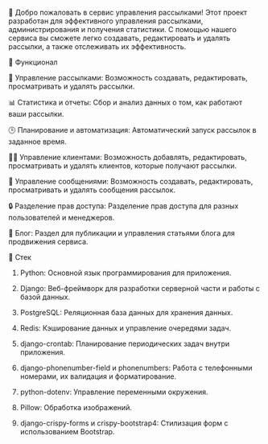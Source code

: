 📧 Добро пожаловать в сервис управления рассылками! Этот проект разработан для эффективного управления рассылками,
администрирования и получения статистики.
С помощью нашего сервиса вы сможете легко создавать, редактировать и удалять рассылки, а также отслеживать их
эффективность.

🚀 Функционал

📜 Управление рассылками: Возможность создавать, редактировать, просматривать и удалять рассылки.

📊 Статистика и отчеты: Сбор и анализ данных о том, как работают ваши рассылки.

🕒 Планирование и автоматизация: Автоматический запуск рассылок в заданное время.

🧑‍💻 Управление клиентами: Возможность добавлять, редактировать, просматривать и удалять клиентов, которые получают
рассылки.

📧 Управление сообщениями: Возможность создавать, редактировать, просматривать и удалять сообщения рассылок.

🔒 Разделение прав доступа: Разделение прав доступа для разных пользователей и менеджеров.

📝 Блог: Раздел для публикации и управления статьями блога для продвижения сервиса.


🌟 Стек

1. Python: Основной язык программирования для приложения.

2. Django: Веб-фреймворк для разработки серверной части и работы с базой данных.

3. PostgreSQL: Реляционная база данных для хранения данных.

4. Redis: Кэширование данных и управление очередями задач.

5. django-crontab: Планирование периодических задач внутри приложения.

6. django-phonenumber-field и phonenumbers: Работа с телефонными номерами, их валидация и форматирование.

7. python-dotenv: Управление переменными окружения.

8. Pillow: Обработка изображений.

9. django-crispy-forms и crispy-bootstrap4: Стилизация форм с использованием Bootstrap.

